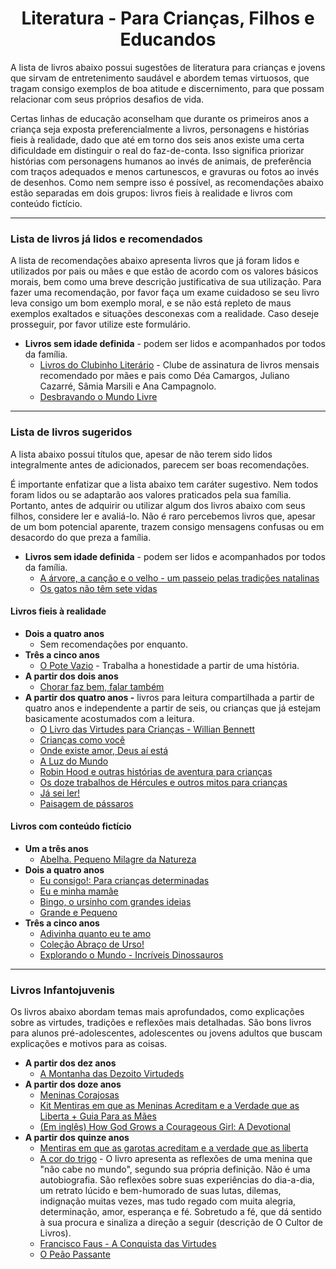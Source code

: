 <h1 align="center">Literatura - Para Crianças, Filhos e Educandos</h1>

A lista de livros abaixo possui sugestões de literatura para crianças e jovens que sirvam de entretenimento saudável e abordem temas virtuosos, que tragam consigo exemplos de boa atitude e discernimento, para que possam relacionar com seus próprios desafios de vida.

Certas linhas de educação aconselham que durante os primeiros anos a criança seja exposta preferencialmente a livros, personagens e histórias fieis à realidade, dado que até em torno dos seis anos existe uma certa dificuldade em distinguir o real do faz-de-conta. Isso significa priorizar histórias com personagens humanos ao invés de animais, de preferência com traços adequados e menos cartunescos, e gravuras ou fotos ao invés de desenhos. Como nem sempre isso é possível, as recomendações abaixo estão separadas em dois grupos: livros fieis à realidade e livros com conteúdo fictício.

---

### Lista de livros já lidos e recomendados

A lista de recomendações abaixo apresenta livros que já foram lidos e utilizados por pais ou mães e que estão de acordo com os valores básicos morais, bem como uma breve descrição justificativa de sua utilização. Para fazer uma recomendação, por favor faça um exame cuidadoso se seu livro leva consigo um bom exemplo moral, e se não está repleto de maus exemplos exaltados e situações desconexas com a realidade. Caso deseje prosseguir, por favor utilize este formulário.

- **Livros sem idade definida** - podem ser lidos e acompanhados por todos da família.
  - [Livros do Clubinho Literário](https://clubinholiterario.com/) - Clube de assinatura de livros mensais recomendado por mães e pais como Déa Camargos, Juliano Cazarré, Sâmia Marsili e Ana Campagnolo.
  - [Desbravando o Mundo Livre](https://www.desbravandomundolivre.com.br/)

---

### Lista de livros sugeridos

A lista abaixo possui títulos que, apesar de não terem sido lidos integralmente antes de adicionados, parecem ser boas recomendações.

É importante enfatizar que a lista abaixo tem caráter sugestivo. Nem todos foram lidos ou se adaptarão aos valores praticados pela sua família. Portanto, antes de adquirir ou utilizar algum dos livros abaixo com seus filhos, considere ler e avaliá-lo. Não é raro percebemos livros que, apesar de um bom potencial aparente, trazem consigo mensagens confusas ou em desacordo do que preza a família.

- **Livros sem idade definida** - podem ser lidos e acompanhados por todos da família.
  - [A árvore, a canção e o velho - um passeio pelas tradições natalinas](https://www.cultordelivros.com.br/produto/a-arvore-a-cancao-e-o-velho-um-passeio-pelas-tradicoes-natalinas-78493)
  - [Os gatos não têm sete vidas](https://www.cultordelivros.com.br/produto/os-gatos-nao-tem-sete-vidas-78352)

#### Livros fieis à realidade

- **Dois a quatro anos**
  - Sem recomendações por enquanto.
- **Três a cinco anos**
  - [O Pote Vazio](https://www.amazon.com.br/Pote-Vazio-V%C3%A1rios-Autores/dp/8533612176/) - Trabalha a honestidade a partir de uma história.
- **A partir dos dois anos**
  - [Chorar faz bem, falar também](https://www.amazon.com.br/Chorar-faz-bem-falar-tamb%C3%A9m/dp/6586858127/)
- **A partir dos quatro anos -** livros para leitura compartilhada a partir de quatro anos e independente a partir de seis, ou crianças que já estejam basicamente acostumados com a leitura.
  - [O Livro das Virtudes para Crianças - Willian Bennett](https://www.amazon.com.br/livro-das-virtudes-para-crian%C3%A7as/dp/6556402583/)
  - [Crianças como você](https://www.amazon.com.br/Crian%C3%A7as-como-voc%C3%AA-Barnabas-Kindersley/dp/8508192932/)
  - [Onde existe amor, Deus aí está](https://www.amazon.com.br/Onde-Existe-Amor-Deus-Est%C3%A1/dp/8535639187/)
  - [A Luz do Mundo](https://www.amazon.com.br/Luz-do-Mundo-R-Sproul/dp/8581321968/)
  - [Robin Hood e outras histórias de aventura para crianças](https://www.amazon.com.br/Robin-Outras-Hist%C3%B3rias-Aventura-Crian%C3%A7as/dp/0857624393/)
  - [Os doze trabalhos de Hércules e outros mitos para crianças](https://www.amazon.com.br/Trabalhos-H%C3%A9rcules-Outros-Gregos-Crian%C3%A7as/dp/0857625411/)
  - [Já sei ler!](https://www.amazon.com.br/sei-Ler-Vera-L%C3%BAcia-Dias/dp/8566675061/)
  - [Paisagem de pássaros](https://www.amazon.com.br/Paisagem-P%C3%A1ssaros-Cole%C3%A7%C3%A3o-Tan/dp/8574163589/)

#### Livros com conteúdo fictício

- **Um a três anos**
  - [Abelha. Pequeno Milagre da Natureza](https://www.amazon.com.br/Abelha-Pequeno-Milagre-Natureza-Patricia/dp/8569275692/)
- **Dois a quatro anos**
  - [Eu consigo!: Para crianças determinadas](https://www.amazon.com.br/Eu-Consigo-Tracey-Corderoy/dp/8538058983/)
  - [Eu e minha mamãe](https://www.amazon.com.br/Eu-Minha-Mam%C3%A3e-Alison-Ritchie/dp/8538017470/)
  - [Bingo, o ursinho com grandes ideias](https://www.amazon.com.br/Bingo-Ursinho-com-Grandes-Ideias/dp/8538017233/)
  - [Grande e Pequeno](https://www.amazon.com.br/Grande-Pequeno-Elizabeth-Bennett/dp/8538058967/)
- **Três a cinco anos**
  - [Adivinha quanto eu te amo](https://www.amazon.com.br/Adivinha-quanto-eu-te-amo/dp/854690197X/)
  - [Coleção Abraço de Urso!](https://www.amazon.com.br/s?k=Abra%C3%A7o+de+Urso%21&i=stripbooks&__mk_pt_BR=%C3%85M%C3%85%C5%BD%C3%95%C3%91&ref=nb_sb_noss)
  - [Explorando o Mundo - Incríveis Dinossauros](https://www.amazon.com.br/Explorando-mundo-Lake-Press-Pty/dp/8595033242/)

---

### Livros Infantojuvenis

Os livros abaixo abordam temas mais aprofundados, como explicações sobre as virtudes, tradições e reflexões mais detalhadas. São bons livros para alunos pré-adolescentes, adolescentes ou jovens adultos que buscam explicações e motivos para as coisas.

- **A partir dos dez anos**
  - [A Montanha das Dezoito Virtudeds](https://www.amazon.com.br/montanha-das-dezoito-virtudes-ebook/dp/B005LVN15O/)
- **A partir dos doze anos**
  - [Meninas Corajosas](https://www.amazon.com.br/Meninas-Corajosas-Jennifer-Gerelds/dp/8578607090/)
  - [Kit Mentiras em que as Meninas Acreditam e a Verdade que as Liberta + Guia Para as Mães](https://www.amazon.com.br/Mentiras-Meninas-Acreditam-Verdade-Liberta/dp/6586136768/)
  - [(Em inglês) How God Grows a Courageous Girl: A Devotional](https://www.amazon.com.br/How-God-Grows-Courageous-Girl/dp/1643521578/)
- **A partir dos quinze anos**
  - [Mentiras em que as garotas acreditam e a verdade que as liberta](https://www.amazon.com.br/Mentiras-Garotas-Acreditam-Verdade-Liberta/dp/8527505517/)
  - [A cor do trigo](https://www.cultordelivros.com.br/produto/a-cor-do-trigo-78240) - O livro apresenta as reflexões de uma menina que "não cabe no mundo", segundo sua própria definição. Não é uma autobiografia. São reflexões sobre suas experiências do dia-a-dia, um retrato lúcido e bem-humorado de suas lutas, dilemas, indignação muitas vezes, mas tudo regado com muita alegria, determinação, amor, esperança e fé. Sobretudo a fé, que dá sentido à sua procura e sinaliza a direção a seguir (descrição de O Cultor de Livros).
  - [Francisco Faus - A Conquista das Virtudes](https://www.cultordelivros.com.br/produto/a-conquista-das-virtudes-78238)
  - [O Peão Passante](https://www.cultordelivros.com.br/produto/o-peao-passante-78338)
